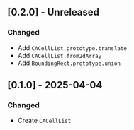 ## [0.2.0] - Unreleased

### Changed

- Add `CACellList.prototype.translate`
- Add `CACellList.from2dArray`
- Add `BoundingRect.prototype.union`

## [0.1.0] - 2025-04-04

### Changed

- Create `CACellList`
